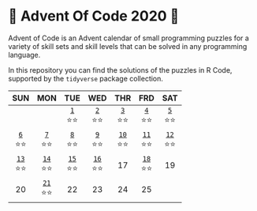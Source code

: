 # :christmas_tree: Advent Of Code 2020 :gift:

Advent of Code is an Advent calendar of small programming puzzles for a variety of skill sets and skill levels that can be solved in any programming language.

In this repository you can find the solutions of the puzzles in R Code, supported by the `tidyverse` package collection. 

| SUN 	| MON 	| TUE 	| WED 	| THR 	| FRD 	| SAT 	|
|:-:	|:-:	|:-:	|:-:	|:-:	|:-:	|:-:	|
|  	|  	| [`1`](R/Day-01.md)<br>:star::star: 	| [`2`](R/Day-02.md)<br>:star::star: 	| [`3`](R/Day-03.md)<br>:star::star: 	| [`4`](R/Day-04.md)<br>:star::star: 	| [`5`](R/Day-05.md)<br>:star::star: 	|
| [`6`](R/Day-06.md)<br>:star::star: 	| [`7`](R/Day-07.md)<br>:star::star: 	| [`8`](R/Day-08.md)<br>:star::star:	| [`9`](R/Day-09.md)<br>:star::star: 	| [`10`](R/Day-10.md)<br>:star::star: 	| [`11`](R/Day-11.md)<br>:star::star: 	| [`12`](R/Day-12.md)<br>:star::star: 	|
| [`13`](R/Day-13.md)<br>:star::star: 	| [`14`](R/Day-14.md)<br>:star::star: 	| [`15`](R/Day-15.md)<br>:star::star: 	| [`16`](R/Day-16.md)<br>:star::star: 	| 17 	| [`18`](R/Day-18.md)<br>:star::star: 	| 19 	|
| 20 	| [`21`](R/Day-21.md)<br>:star::star: 	| 22 	| 23 	| 24 	| 25 	|  	|

